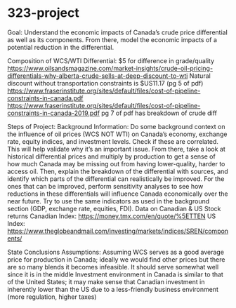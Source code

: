 # 323-project
Goal: Understand the economic impacts of Canada’s crude price differential as well as its components. From there, model the economic impacts of a potential reduction in the differential.

Composition of WCS/WTI Differential:
 $5 for difference in grade/quality
https://www.oilsandsmagazine.com/market-insights/crude-oil-pricing-differentials-why-alberta-crude-sells-at-deep-discount-to-wti
Natural discount without transportation constraints is $US11.17 (pg 5 of pdf)
https://www.fraserinstitute.org/sites/default/files/cost-of-pipeline-constraints-in-canada.pdf 
https://www.fraserinstitute.org/sites/default/files/cost-of-pipeline-constraints-in-canada-2019.pdf pg 7 of pdf has breakdown of crude diff 

Steps of Project: 
Background Information: 
Do some background context on the influence of oil prices (WCS NOT WTI) on Canada’s economy, exchange rate, equity indices, and investment levels. Check if these are correlated. This will help validate why it’s an important issue. 
From there, take a look at historical differential prices and multiply by production to get a sense of how much Canada may be missing out from having lower-quality, harder to access oil.
Then, explain the breakdown of the differential with sources, and identify which parts of the differential can realistically be improved. 
For the ones that can be improved, perform sensitivity analyses to see how reductions in these differentials will influence Canada economically over the near future. Try to use the same indicators as used in the background section (GDP, exchange rate, equities, FDI). 
Data on Canadian & US Stock returns 
Canadian Index: https://money.tmx.com/en/quote/%5ETTEN
US Index: https://www.theglobeandmail.com/investing/markets/indices/SREN/components/

State Conclusions
Assumptions:
Assuming WCS serves as a good average price for production in Canada; ideally we would find other prices but there are so many blends it becomes infeasible. It should serve somewhat well since it is in the middle
Investment environment in Canada is similar to that of the United States; it may make sense that Canadian investment in inherently lower than the US due to a less-friendly business environment (more regulation, higher taxes)

